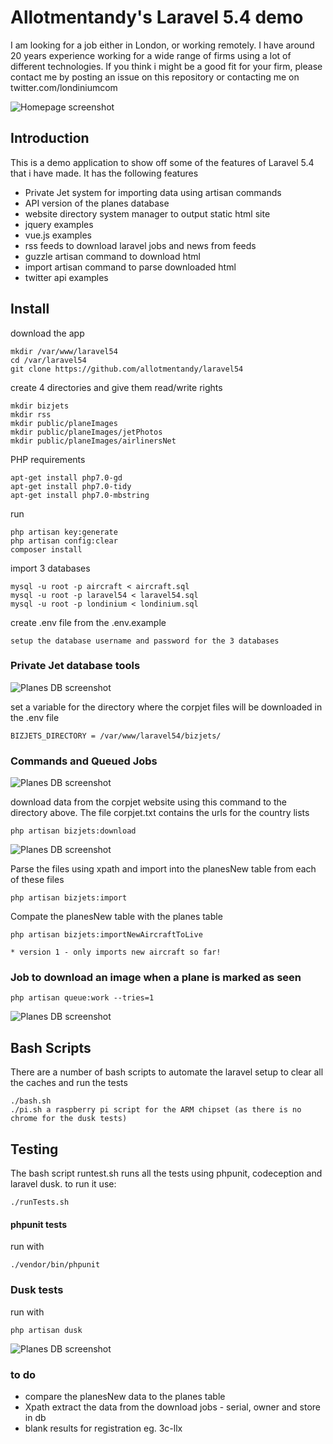 # Allotmentandy's Laravel 5.4 demo

I am looking for a job either in London, or working remotely. I have around 20 years experience working for a wide range of firms using a lot of different technologies. If you think i might be a good fit for your firm, please contact me by posting an issue on this repository or contacting me on twitter.com/londiniumcom

![Homepage screenshot](/tests/Browser/screenshots/home.png)

## Introduction

This is a demo application to show off some of the features of Laravel 5.4 that i have made. It has the following features

- Private Jet system for importing data using artisan commands 
- API version of the planes database 
- website directory system manager to output static html site
- jquery examples
- vue.js examples
- rss feeds to download laravel jobs and news from feeds
- guzzle artisan command to download html
- import artisan command to parse downloaded html
- twitter api examples 

## Install

download the app 
```
mkdir /var/www/laravel54
cd /var/laravel54
git clone https://github.com/allotmentandy/laravel54
```

create 4 directories and give them read/write rights

```
mkdir bizjets
mkdir rss
mkdir public/planeImages
mkdir public/planeImages/jetPhotos
mkdir public/planeImages/airlinersNet
```

PHP requirements
```
apt-get install php7.0-gd
apt-get install php7.0-tidy
apt-get install php7.0-mbstring
```

run
``` 
php artisan key:generate
php artisan config:clear
composer install
```

import 3 databases

```
mysql -u root -p aircraft < aircraft.sql
mysql -u root -p laravel54 < laravel54.sql
mysql -u root -p londinium < londinium.sql

```
create .env file from the .env.example
```
setup the database username and password for the 3 databases
```

### Private Jet database tools

![Planes DB screenshot](/tests/Browser/screenshots/planesList.png)


set a variable for the directory where the corpjet files will be downloaded in the .env file

``` 
BIZJETS_DIRECTORY = /var/www/laravel54/bizjets/
```

### Commands and Queued Jobs

![Planes DB screenshot](/tests/Browser/screenshots/artisan.png)


download data from the corpjet website using this command to the directory above. The file corpjet.txt contains the urls for the country lists


```
php artisan bizjets:download
```

![Planes DB screenshot](/tests/Browser/screenshots/downloader.png)


Parse the files using xpath and import into the planesNew table from each of these files 

```
php artisan bizjets:import
```

Compate the planesNew table with the planes table

```
php artisan bizjets:importNewAircraftToLive 

* version 1 - only imports new aircraft so far!
```


### Job to download an image when a plane is marked as seen

```
php artisan queue:work --tries=1
```

![Planes DB screenshot](/tests/Browser/screenshots/queue.png)

## Bash Scripts

There are a number of bash scripts to automate the laravel setup to clear all the caches and run the tests

```
./bash.sh 
./pi.sh a raspberry pi script for the ARM chipset (as there is no chrome for the dusk tests)
```

## Testing

The bash script runtest.sh runs all the tests using phpunit, codeception and laravel dusk. to run it use:

```
./runTests.sh
```

#### phpunit tests
run with 

```
./vendor/bin/phpunit
```


### Dusk tests
run with 

```
php artisan dusk
```

![Planes DB screenshot](/tests/Browser/screenshots/planesDetails.png)



### to do
- compare the planesNew data to the planes table 
- Xpath extract the data from the download jobs - serial, owner and store in db 
- blank results for registration eg. 3c-llx
